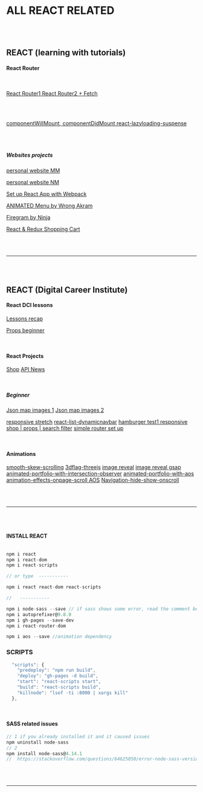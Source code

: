 # ALL REACT RELATED

<br>
<br>

## REACT (learning with tutorials)

#### React Router

<br>

[React Router1 ](https://github.com/https://github.com/nadiamariduena/react-router-introduction)
[React Router2 + Fetch ](https://github.com/https://github.com/https://github.com/nadiamariduena/react-router2-fetch)

<br>
<br>

[componentWillMount, componentDidMount ](https://github.com/nadiamariduena/component-did-and-will-mount)
[react-lazyloading-suspense ](https://github.com/nadiamariduena/react-lazyloading-suspense)

<br>
<br>

##### Websites projects

[personal website MM ](https://nadiamariduena.github.io/final-project/)

[personal website NM ](https://github.com/nadiamariduena/nadiamariduena-portfolio)

[Set up React App with Webpack ](https://github.com/nadiamariduena/create-react-app)

[ANIMATED Menu by Wrong Akram ](https://github.com/nadiamariduena/-anim-menu-react1)

[Firegram by Ninja ](https://github.com/nadiamariduena/Firegram)

[React & Redux Shopping Cart ](https://github.com/nadiamariduena/first-redux-shopping-cart)

<br>
<br>
<hr>
<br>
<br>

## REACT (Digital Career Institute)

#### React DCI lessons

[Lessons recap](https://github.com/nadiamariduena/react-recapitulation)

[Props beginner](https://github.com/nadiamariduena/react-props-video)

<br>

#### React Projects

[Shop](https://github.com/nadiamariduena/fluxushome-shop)
[API News](https://github.com/nadiamariduena/react-news-api)

<br>

##### Beginner

[Json map images 1](https://github.com/nadiamariduena/react-json-version1)
[Json map images 2](https://github.com/nadiamariduena/react-json-version2)

[responsive stretch](https://github.com/nadiamariduena/react-responsive-2)
[react-list-dynamicnavbar](https://github.com/nadiamariduena/react-list-dynamicnavbar)
[hamburger test1 responsive](https://github.com/nadiamariduena/react-responsive1)
[shop | props | search filter](https://nadiamariduena.github.io/react-router-intro-dci/)
[simple router set up](https://github.com/nadiamariduena/react-router-simple-layout)

<br>

#### Animations

[smooth-skew-scrolling](https://github.com/nadiamariduena/react-smooth-skew-scrolling)
[3dflag-threejs](https://github.com/nadiamariduena/3dflag-threejs-react)
[image reveal](https://github.com/nadiamariduena/react-imgreveal-mini-portfolio1)
[image reveal gsap](https://github.com/nadiamariduena/react-img-reveal1-gsap)
[animated-portfolio-with-intersection-observer](https://github.com/nadiamariduena/animated-portfolio-with-intersection-observer)
[animated-portfolio-with-aos](https://github.com/nadiamariduena/animated-portfolio-with-aos)
[animation-effects-onpage-scroll AOS](https://github.com/nadiamariduena/animation-effects-onpage-scroll)
[Navigation-hide-show-onscroll](https://github.com/nadiamariduena/react-hide-show-onscroll)

<br>
<br>
<hr>
<br>
<br>

#### INSTALL REACT

```javascript

npm i react
npm i react-dom
npm i react-scripts

// or type  -----------

npm i react react-dom react-scripts

//   -----------

npm i node-sass --save // if sass shows some error, read the comment below
npm i autoprefixer@9.8.0
npm i gh-pages --save-dev
npm i react-router-dom

npm i aos --save //animation dependency
```

### SCRIPTS

```javascript
  "scripts": {
    "predeploy": "npm run build",
    "deploy": "gh-pages -d build",
    "start": "react-scripts start",
    "build": "react-scripts build",
    "killnode": "lsof -ti :8000 | xargs kill"
  },
```

<br>

#### SASS related issues

```javascript
// 1 if you already installed it and it caused issues
npm uninstall node-sass
// 2
npm install node-sass@4.14.1
//  https://stackoverflow.com/questions/64625050/error-node-sass-version-5-0-0-is-incompatible-with-4-0-0
```

<br>
<br>
<hr>
<br>
<br>
